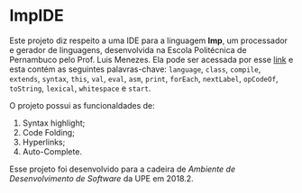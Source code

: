 # ImpIDE
Este projeto diz respeito a uma IDE para a linguagem **Imp**, um processador e gerador de linguagens, desenvolvida na Escola Politécnica de Pernambuco pelo Prof. Luis Menezes. Ela pode ser acessada por esse [link](http://luis.ecomp.poli.br/compGen/) e esta contém as seguintes palavras-chave: `language`, `class`, `compile`, `extends`, `syntax`, `this`, `val`, `eval`, `asm`, `print`, `forEach`, `nextLabel`, `opCodeOf`, `toString`, `lexical`, `whitespace` e `start`. 

O projeto possui as funcionaldades de:
1. Syntax highlight;
2. Code Folding;
3. Hyperlinks;
4. Auto-Complete.

Esse projeto foi desenvolvido para a cadeira de _Ambiente de Desenvolvimento de Software_ da UPE em 2018.2.
